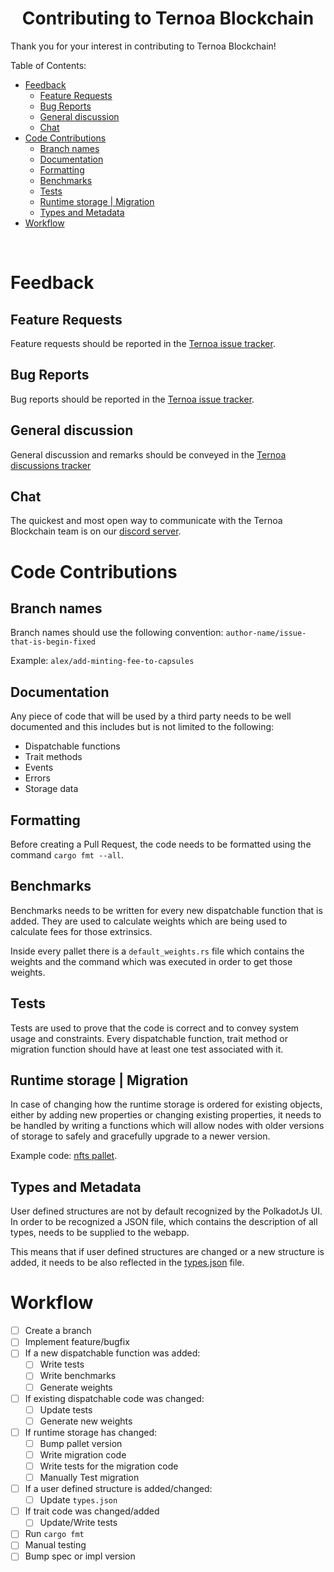 <h1 align="center">
    Contributing to Ternoa Blockchain
</h1>

Thank you for your interest in contributing to Ternoa Blockchain!

Table of Contents:

- [Feedback](#feedback)
  - [Feature Requests](#feature-requests)
  - [Bug Reports](#bug-reports)
  - [General discussion](#general-discussion)
  - [Chat](#chat)
- [Code Contributions](#code-contributions)
  - [Branch names](#branch-names)
  - [Documentation](#documentation)
  - [Formatting](#formatting)
  - [Benchmarks](#benchmarks)
  - [Tests](#tests)
  - [Runtime storage | Migration](#runtime-storage--migration)
  - [Types and Metadata](#types-and-metadata)
- [Workflow](#workflow)

</br>

# Feedback

## Feature Requests
Feature requests should be reported in the
[Ternoa issue tracker](https://github.com/capsule-corp-ternoa/chain/issues). 

## Bug Reports
Bug reports should be reported in the
[Ternoa issue tracker](https://github.com/capsule-corp-ternoa/chain/issues).

## General discussion
General discussion and remarks should be conveyed in the [Ternoa discussions tracker](https://github.com/capsule-corp-ternoa/chain/discussions)

## Chat
The quickest and most open way to communicate with the Ternoa Blockchain team is on our [discord server]("https://discord.gg/cNZTGtGJNR"). 

# Code Contributions

## Branch names
Branch names should use the following convention: `author-name/issue-that-is-begin-fixed`

Example: `alex/add-minting-fee-to-capsules`

## Documentation
Any piece of code that will be used by a third party needs to be well documented and this includes but is not limited to the following:
- Dispatchable functions
- Trait methods
- Events
- Errors
- Storage data

## Formatting
Before creating a Pull Request, the code needs to be formatted using the command `cargo fmt --all`. 

## Benchmarks
Benchmarks needs to be written for every new dispatchable function that is added. They are used to calculate weights which are being used to calculate fees for those extrinsics. 

Inside every pallet there is a `default_weights.rs` file which contains the weights and the command which was executed in order to get those weights.

## Tests
Tests are used to prove that the code is correct and to convey system usage and constraints. Every dispatchable function, trait method or migration function should have at least one test associated with it.

## Runtime storage | Migration
In case of changing how the runtime storage is ordered for existing objects, either by adding new properties or changing existing properties, it needs to be handled by writing a functions which will allow nodes with older versions of storage to safely and gracefully upgrade to a newer version.

Example code: [nfts pallet](pallets/nfts/src/migration.rs).

## Types and Metadata
User defined structures are not by default recognized by the PolkadotJs UI. In order to be recognized a JSON file, which contains the description of all types, needs to be supplied to the webapp.

This means that if user defined structures are changed or a new structure is added, it needs to be also reflected in the [types.json](types.json) file. 

# Workflow

- [ ] Create a branch
- [ ] Implement feature/bugfix
- [ ] If a new dispatchable function was added:
  - [ ] Write tests
  - [ ] Write benchmarks
  - [ ] Generate weights
- [ ] If existing dispatchable code was changed:
  - [ ] Update tests
  - [ ] Generate new weights
- [ ] If runtime storage has changed:
  - [ ] Bump pallet version
  - [ ] Write migration code
  - [ ] Write tests for the migration code
  - [ ] Manually Test migration
- [ ] If a user defined structure is added/changed:
  - [ ] Update `types.json`
- [ ] If trait code was changed/added
  - [ ] Update/Write tests
- [ ] Run `cargo fmt`
- [ ] Manual testing
- [ ] Bump spec or impl version
